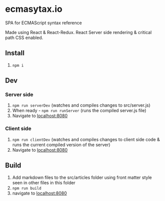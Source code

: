 # ecmasytax.io
SPA for ECMAScript syntax reference

Made using React & React-Redux. React Server side rendering & critical path CSS enabled.

## Install
1. `npm i`

## Dev

### Server side
1. `npm run serverDev` (watches and compiles changes to src/server.js)
2. When ready - `npm run runServer` (runs the compiled server.js file)
3. Navigate to [localhost:8080](http://localhost:8080/)

### Client side
1. `npm run clientDev` (watches and compiles changes to client side code & runs the current compiled version of the server)
2. Navigate to [localhost:8080](http://localhost:8080/)

## Build
1. Add markdown files to the src/articles folder using front matter style seen in other files in this folder
2. `npm run build`
3. navigate to [localhost:8080](http://localhost:8080/)
